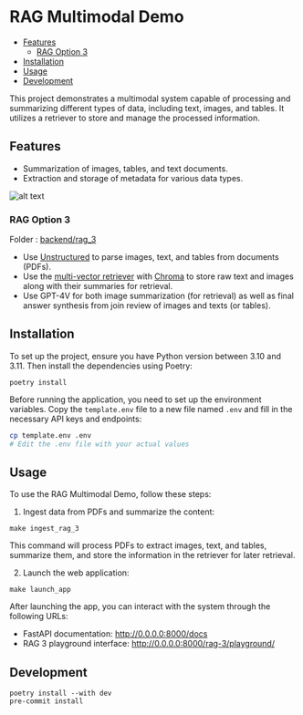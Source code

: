 # RAG Multimodal Demo <!-- omit from toc -->

- [Features](#features)
  - [RAG Option 3](#rag-option-3)
- [Installation](#installation)
- [Usage](#usage)
- [Development](#development)


This project demonstrates a multimodal system capable of processing and summarizing different types of data, including text, images, and tables. It utilizes a retriever to store and manage the processed information.

## Features

- Summarization of images, tables, and text documents.
- Extraction and storage of metadata for various data types.

![alt text](https://blog.langchain.dev/content/images/size/w1600/2023/10/image-22.png)

### RAG Option 3

Folder : [backend/rag_3](backend/rag_3)

- Use [Unstructured](https://unstructured.io/) to parse images, text, and tables from documents (PDFs).
- Use the [multi-vector retriever](https://python.langchain.com/docs/modules/data_connection/retrievers/multi_vector) with [Chroma](https://www.trychroma.com/) to store raw text and images along with their summaries for retrieval.
- Use GPT-4V for both image summarization (for retrieval) as well as final answer synthesis from join review of images and texts (or tables).

## Installation

To set up the project, ensure you have Python version between 3.10 and 3.11. Then install the dependencies using Poetry:

```{bash}
poetry install
```

Before running the application, you need to set up the environment variables. Copy the `template.env` file to a new file named `.env` and fill in the necessary API keys and endpoints:

```bash
cp template.env .env
# Edit the .env file with your actual values
```

## Usage

To use the RAG Multimodal Demo, follow these steps:

1. Ingest data from PDFs and summarize the content:

```{bash}
make ingest_rag_3
```

This command will process PDFs to extract images, text, and tables, summarize them, and store the information in the retriever for later retrieval.

2. Launch the web application:

```{bash}
make launch_app
```

After launching the app, you can interact with the system through the following URLs:
- FastAPI documentation: http://0.0.0.0:8000/docs
- RAG 3 playground interface: http://0.0.0.0:8000/rag-3/playground/

## Development

```{bash}
poetry install --with dev
pre-commit install
```

